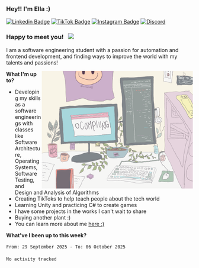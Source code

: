### Hey!! I'm Ella :) 

[![Linkedin Badge](https://img.shields.io/badge/-LinkedIn-0e76a8?style=flat-square&logo=Linkedin&logoColor=white)](https://www.linkedin.com/in/ella-rekow-95985a182/)
[![TikTok Badge](https://img.shields.io/badge/TikTok-Follow-blue)](https://www.tiktok.com/@ellasstudy?)
[![Instagram Badge](https://img.shields.io/badge/-Instagram-e4405f?style=flat-square&logo=Instagram&logoColor=white)](https://www.instagram.com/ellasstudy/)
[![Discord](https://img.shields.io/badge/Discord-Join!-6a0dad)](https://discord.gg/Ek3CQBp3pY)


### Happy to meet you! &nbsp; ![](https://visitor-badge.glitch.me/badge?page_id=EllaRekow.EllaRekow)

I am a software engineering student with a passion for automation and frontend development, and finding ways to improve the world with my talents and passions! 

<img align="right" alt="GIF" src="https://github.com/ellarekow/ellarekow/blob/main/ellarekowgif" width="408" height="318" />

**What I'm up to?**

- Developing my skills as a software engineerings with classes like Software Architecture, Operating Systems, Software Testing, and Design and Analysis of Algorithms 
- Creating TikToks to help teach people about the tech world
- Learning Unity and practicing C# to create games
- I have some projects in the works I can't wait to share
- Buying another plant :) 
- You can learn more about me [here :)](https://www.linkedin.com/in/ella-rekow-95985a182/)

**What've I been up to this week?** 

<!--START_SECTION:waka-->

```txt
From: 29 September 2025 - To: 06 October 2025

No activity tracked
```

<!--END_SECTION:waka-->

